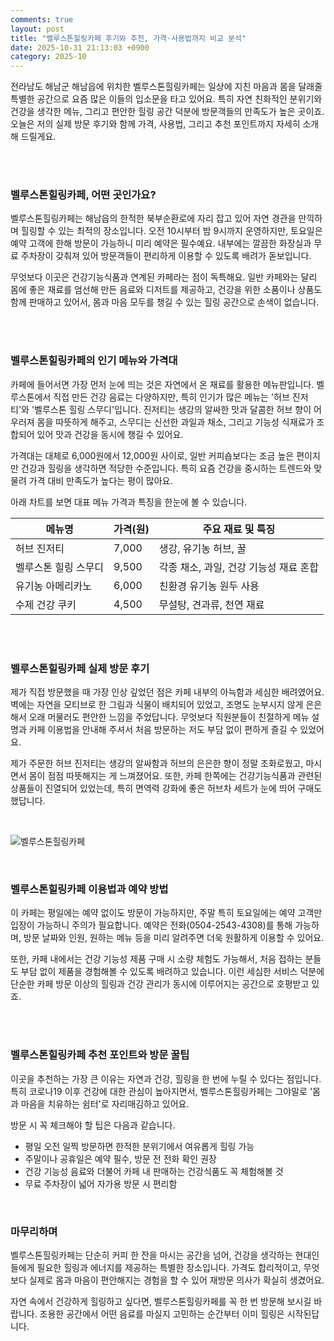 ```yaml
---
comments: true
layout: post
title: "벨루스톤힐링카페 후기와 추천, 가격·사용법까지 비교 분석"
date: 2025-10-31 21:13:03 +0900
category: 2025-10
---
```


전라남도 해남군 해남읍에 위치한 벨루스톤힐링카페는 일상에 지친 마음과 몸을 달래줄 특별한 공간으로 요즘 많은 이들의 입소문을 타고 있어요. 특히 자연 친화적인 분위기와 건강을 생각한 메뉴, 그리고 편안한 힐링 공간 덕분에 방문객들의 만족도가 높은 곳이죠. 오늘은 저의 실제 방문 후기와 함께 가격, 사용법, 그리고 추천 포인트까지 자세히 소개해 드릴게요.

<br><br>

### 벨루스톤힐링카페, 어떤 곳인가요?

벨루스톤힐링카페는 해남읍의 한적한 북부순환로에 자리 잡고 있어 자연 경관을 만끽하며 힐링할 수 있는 최적의 장소입니다. 오전 10시부터 밤 9시까지 운영하지만, 토요일은 예약 고객에 한해 방문이 가능하니 미리 예약은 필수예요. 내부에는 깔끔한 화장실과 무료 주차장이 갖춰져 있어 방문객들이 편리하게 이용할 수 있도록 배려가 돋보입니다.

무엇보다 이곳은 건강기능식품과 연계된 카페라는 점이 독특해요. 일반 카페와는 달리 몸에 좋은 재료를 엄선해 만든 음료와 디저트를 제공하고, 건강을 위한 소품이나 상품도 함께 판매하고 있어서, 몸과 마음 모두를 챙길 수 있는 힐링 공간으로 손색이 없습니다.

<br><br>

### 벨루스톤힐링카페의 인기 메뉴와 가격대

카페에 들어서면 가장 먼저 눈에 띄는 것은 자연에서 온 재료를 활용한 메뉴판입니다. 벨루스톤에서 직접 만든 건강 음료는 다양하지만, 특히 인기가 많은 메뉴는 '허브 진저티'와 '벨루스톤 힐링 스무디'입니다. 진저티는 생강의 알싸한 맛과 달콤한 허브 향이 어우러져 몸을 따뜻하게 해주고, 스무디는 신선한 과일과 채소, 그리고 기능성 식재료가 조합되어 있어 맛과 건강을 동시에 챙길 수 있어요.

가격대는 대체로 6,000원에서 12,000원 사이로, 일반 커피숍보다는 조금 높은 편이지만 건강과 힐링을 생각하면 적당한 수준입니다. 특히 요즘 건강을 중시하는 트렌드와 맞물려 가격 대비 만족도가 높다는 평이 많아요.

아래 차트를 보면 대표 메뉴 가격과 특징을 한눈에 볼 수 있습니다.

| 메뉴명             | 가격(원) | 주요 재료 및 특징                     |
|----------------|---------|----------------------------------|
| 허브 진저티        | 7,000   | 생강, 유기농 허브, 꿀                   |
| 벨루스톤 힐링 스무디  | 9,500   | 각종 채소, 과일, 건강 기능성 재료 혼합        |
| 유기농 아메리카노    | 6,000   | 친환경 유기농 원두 사용                   |
| 수제 건강 쿠키      | 4,500   | 무설탕, 견과류, 천연 재료                   |

<br><br>

### 벨루스톤힐링카페 실제 방문 후기

제가 직접 방문했을 때 가장 인상 깊었던 점은 카페 내부의 아늑함과 세심한 배려였어요. 벽에는 자연을 모티브로 한 그림과 식물이 배치되어 있었고, 조명도 눈부시지 않게 은은해서 오래 머물러도 편안한 느낌을 주었답니다. 무엇보다 직원분들이 친절하게 메뉴 설명과 카페 이용법을 안내해 주셔서 처음 방문하는 저도 부담 없이 편하게 즐길 수 있었어요.

제가 주문한 허브 진저티는 생강의 알싸함과 허브의 은은한 향이 정말 조화로웠고, 마시면서 몸이 점점 따뜻해지는 게 느껴졌어요. 또한, 카페 한쪽에는 건강기능식품과 관련된 상품들이 진열되어 있었는데, 특히 면역력 강화에 좋은 허브차 세트가 눈에 띄어 구매도 했답니다.

<br>

![벨루스톤힐링카페](https://ldb-phinf.pstatic.net/20250813_18/1755047473288SevGA_PNG/20250813_100830.png)

<br>

### 벨루스톤힐링카페 이용법과 예약 방법

이 카페는 평일에는 예약 없이도 방문이 가능하지만, 주말 특히 토요일에는 예약 고객만 입장이 가능하니 주의가 필요합니다. 예약은 전화(0504-2543-4308)를 통해 가능하며, 방문 날짜와 인원, 원하는 메뉴 등을 미리 알려주면 더욱 원활하게 이용할 수 있어요.

또한, 카페 내에서는 건강 기능성 제품 구매 시 소량 체험도 가능해서, 처음 접하는 분들도 부담 없이 제품을 경험해볼 수 있도록 배려하고 있습니다. 이런 세심한 서비스 덕분에 단순한 카페 방문 이상의 힐링과 건강 관리가 동시에 이루어지는 공간으로 호평받고 있죠.

<br><br>

### 벨루스톤힐링카페 추천 포인트와 방문 꿀팁

이곳을 추천하는 가장 큰 이유는 자연과 건강, 힐링을 한 번에 누릴 수 있다는 점입니다. 특히 코로나19 이후 건강에 대한 관심이 높아지면서, 벨루스톤힐링카페는 그야말로 '몸과 마음을 치유하는 쉼터'로 자리매김하고 있어요.

방문 시 꼭 체크해야 할 팁은 다음과 같습니다.

- 평일 오전 일찍 방문하면 한적한 분위기에서 여유롭게 힐링 가능
- 주말이나 공휴일은 예약 필수, 방문 전 전화 확인 권장
- 건강 기능성 음료와 더불어 카페 내 판매하는 건강식품도 꼭 체험해볼 것
- 무료 주차장이 넓어 자가용 방문 시 편리함

<br>

### 마무리하며

벨루스톤힐링카페는 단순히 커피 한 잔을 마시는 공간을 넘어, 건강을 생각하는 현대인들에게 필요한 힐링과 에너지를 제공하는 특별한 장소입니다. 가격도 합리적이고, 무엇보다 실제로 몸과 마음이 편안해지는 경험을 할 수 있어 재방문 의사가 확실히 생겼어요.

자연 속에서 건강하게 힐링하고 싶다면, 벨루스톤힐링카페를 꼭 한 번 방문해 보시길 바랍니다. 조용한 공간에서 어떤 음료를 마실지 고민하는 순간부터 이미 힐링은 시작된답니다.